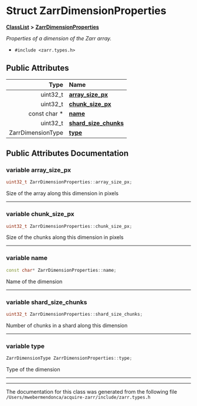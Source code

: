 

# Struct ZarrDimensionProperties



[**ClassList**](annotated.md) **>** [**ZarrDimensionProperties**](struct_zarr_dimension_properties.md)



_Properties of a dimension of the Zarr array._ 

* `#include <zarr.types.h>`





















## Public Attributes

| Type | Name |
| ---: | :--- |
|  uint32\_t | [**array\_size\_px**](#variable-array_size_px)  <br> |
|  uint32\_t | [**chunk\_size\_px**](#variable-chunk_size_px)  <br> |
|  const char \* | [**name**](#variable-name)  <br> |
|  uint32\_t | [**shard\_size\_chunks**](#variable-shard_size_chunks)  <br> |
|  ZarrDimensionType | [**type**](#variable-type)  <br> |












































## Public Attributes Documentation




### variable array\_size\_px 

```C++
uint32_t ZarrDimensionProperties::array_size_px;
```



Size of the array along this dimension in pixels 


        

<hr>



### variable chunk\_size\_px 

```C++
uint32_t ZarrDimensionProperties::chunk_size_px;
```



Size of the chunks along this dimension in pixels 


        

<hr>



### variable name 

```C++
const char* ZarrDimensionProperties::name;
```



Name of the dimension 


        

<hr>



### variable shard\_size\_chunks 

```C++
uint32_t ZarrDimensionProperties::shard_size_chunks;
```



Number of chunks in a shard along this dimension 


        

<hr>



### variable type 

```C++
ZarrDimensionType ZarrDimensionProperties::type;
```



Type of the dimension 


        

<hr>

------------------------------
The documentation for this class was generated from the following file `/Users/mwebermendonca/acquire-zarr/include/zarr.types.h`

